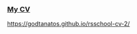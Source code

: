 ### [My CV](https://godtanatos.github.io/rsschool-cv-2/)
https://godtanatos.github.io/rsschool-cv-2/
